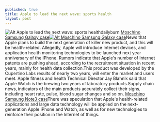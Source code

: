 ```yaml
---
published: true
title: Apple to lead the next wave: sports health
layout: post
---
```

![Alt Apple to lead the next wave: sports health](https://c1.staticflickr.com/9/8268/29533520543_6e71649b3d_b.jpg)dailyburn [Moschino Samsung Galaxy case](http://www.nodcase.com/moschino-babybear-samsung-galaxy-note-3-case-p-4400.html)[![Alt Moschino Samsung Galaxy case](http://www.nodcase.com/images/large/note3/moschino_no158_lrg.jpg)](http://www.nodcase.com/moschino-babybear-samsung-galaxy-note-3-case-p-4400.html)News that Apple plans to build the next generation of killer new product, and this will be health-related. []() Allegedly, Apple will introduce Internet devices, and application health monitoring technologies to be launched next year anniversary of the iPhone. Rumors indicate that Apple\'s number of Internet patents are pushing ahead, according to the recruitment situation in recent years, mainly for health data collection.This product was developed by the Cupertino Labs results of nearly two years, will enter the market and users meet. Apple fitness and health Technical Director Jay Blahnik said that Apple Watch is the brewing two years of laboratory products.Supply chain news, indicators of the main products accurately collect their signs, including heart rate, pulse, blood sugar changes and so on. [Moschino Samsung Note3 case](https://www.tessabit.com/us/printed-t-shirt-173406/)There was speculation that Apple\'s health-related applications and large data technology will be applied on the next-generation Apple iPhone and Watch, as well as for new technologies to reinforce their position in the Internet of things.
